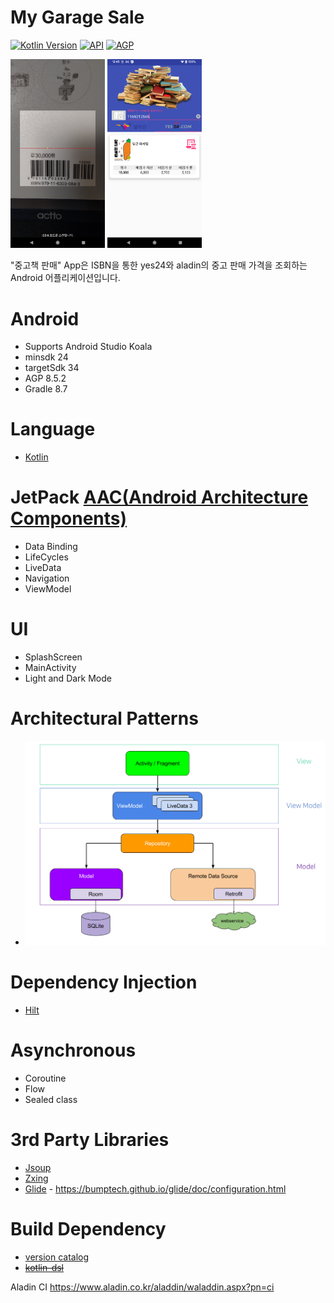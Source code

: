 <h1>My Garage Sale</h1>

<p>
  <a href="https://kotlinlang.org"><img alt="Kotlin Version" src="https://img.shields.io/badge/Kotlin-1.9.22-blueviolet.svg?style=flat"/></a>
  <a href="https://android-arsenal.com/api?level=24"><img alt="API" src="https://img.shields.io/badge/API-24%2B-brightgreen.svg?style=flat"/></a>
  <a href="https://developer.android.com/studio/releases/gradle-plugin"><img alt="AGP" src="https://img.shields.io/badge/AGP-8.5.2-blue?style=flat"/></a>
</p>

<img src="/screen/ISBN.png" width="30%" height="30%" title="ISBN" alt="ISBN"/>
<img src="/screen/RESULT.png" width="30%" height="30%" title="RESULT" alt="RESULT"/>

"중고책 판매" App은 ISBN을 통한 yes24와 aladin의 중고 판매 가격을 조회하는 Android 어플리케이션입니다.

# Android

- Supports Android Studio Koala
- minsdk 24
- targetSdk 34
- AGP 8.5.2
- Gradle 8.7

# Language

- [Kotlin](https://kotlinlang.org)

# JetPack [AAC(Android Architecture Components)](https://blog.naver.com/dev2jb/223230422126)

- Data Binding
- LifeCycles
- LiveData
- Navigation
- ViewModel

# UI

- SplashScreen
- MainActivity
- Light and Dark Mode

# Architectural Patterns

- ![MVVM](/screen/MVVM.png)

# Dependency Injection

- [Hilt](https://developer.android.com/training/dependency-injection/hilt-android)

# Asynchronous

- Coroutine
- Flow
- Sealed class

# 3rd Party Libraries

- [Jsoup](https://github.com/jhy/jsoup)
- [Zxing](https://github.com/zxing/zxing)
- [Glide](https://github.com/bumptech/glide) - https://bumptech.github.io/glide/doc/configuration.html

# Build Dependency

- [version catalog](https://developer.android.com/build/migrate-to-catalogs)
- ~~[kotlin-dsl](https://developer.android.com/build/migrate-to-kotlin-dsl)~~

Aladin CI
https://www.aladin.co.kr/aladdin/waladdin.aspx?pn=ci
